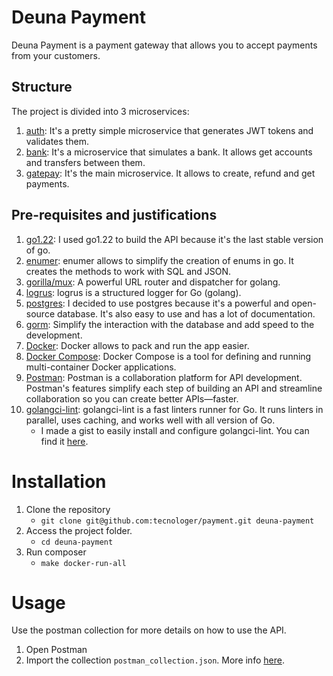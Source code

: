 # Deuna Payment

Deuna Payment is a payment gateway that allows you to accept payments from your customers.

## Structure

The project is divided into 3 microservices:

1. [auth](./auth): It's a pretty simple microservice that generates JWT tokens and validates them.
2. [bank](./bank): It's a microservice that simulates a bank. It allows get accounts and transfers between them.
3. [gatepay](./gatepay): It's the main microservice. It allows to create, refund and get payments.

## Pre-requisites and justifications

1. [go1.22][5]: I used go1.22 to build the API because it's the last stable version of go.
2. [enumer][6]: enumer allows to simplify the creation of enums in go. It creates the methods to work with SQL and JSON.
3. [gorilla/mux][8]: A powerful URL router and dispatcher for golang.
4. [logrus][7]: logrus is a structured logger for Go (golang).
5. [postgres][9]: I decided to use postgres because it's a powerful and open-source database. It's also easy to use and has a lot of documentation.
6. [gorm][12]: Simplify the interaction with the database and add speed to the development.
7. [Docker][2]: Docker allows to pack and run the app easier.
8. [Docker Compose][3]: Docker Compose is a tool for defining and running multi-container Docker applications.
9. [Postman][4]: Postman is a collaboration platform for API development. Postman's features simplify each step of building an API and streamline collaboration so you can create better APIs—faster.
10. [golangci-lint][10]: golangci-lint is a fast linters runner for Go. It runs linters in parallel, uses caching, and works well with all version of Go.
    - I made a gist to easily install and configure golangci-lint. You can find it [here][11].

# Installation

1. Clone the repository
    - `git clone git@github.com:tecnologer/payment.git deuna-payment`
2. Access the project folder.
   - `cd deuna-payment`
3. Run composer 
   - `make docker-run-all`



# Usage

Use the postman collection for more details on how to use the API.

1. Open Postman
2. Import the collection `postman_collection.json`. More info [here][1]. 

[1]: https://learning.postman.com/docs/getting-started/importing-and-exporting/importing-data/
[2]: https://docs.docker.com/get-docker/
[3]: https://docs.docker.com/compose/install/
[4]: https://www.postman.com/
[5]: https://golang.org/doc/install
[6]: https://github.com/dmarkham/enumer
[7]: https://github.com/sirupsen/logrus
[8]: https://github.com/gorilla/mux
[9]: https://www.postgresql.org/
[10]: https://golangci-lint.run/
[11]: https://gist.github.com/Tecnologer/9051643d839913294f3570bd9920a022
[12]: https://gorm.io/

